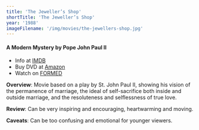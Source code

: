 ```yaml
---
title: 'The Jeweller’s Shop'
shortTitle: 'The Jeweller’s Shop'
year: '1988'
imageFilename: '/img/movies/the-jewellers-shop.jpg'
---
```


#### A Modern Mystery by Pope John Paul II

* Info at [IMDB](https://www.imdb.com/title/tt0094787/)
* Buy DVD at [Amazon](https://www.amazon.com/Jewellers-Shop-Burt-Lancaster/dp/B000MTEKG4)
* Watch on [FORMED](https://watch.formed.org/the-jeweller-s-shop-a-modern-mystery-by-pope-john-paul-ii)

**Overview**: Movie based on a play by St. John Paul II, showing his vision of the permanence of marriage, the ideal of self-sacrifice both inside and outside marriage, and the resoluteness and selflessness of true love.

**Review**: Can be very inspiring and encouraging, heartwarming and moving.

**Caveats**: Can be too confusing and emotional for younger viewers.
